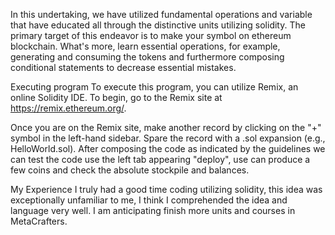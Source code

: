 In this undertaking, we have utilized fundamental operations and variable that have educated all through the distinctive units utilizing solidity. The primary target of this endeavor is to make your symbol on ethereum blockchain. What's more, learn essential operations, for example, generating and consuming the tokens and furthermore composing conditional statements to decrease essential mistakes.

Executing program
To execute this program, you can utilize Remix, an online Solidity IDE. To begin, go to the Remix site at https://remix.ethereum.org/.

Once you are on the Remix site, make another record by clicking on the "+" symbol in the left-hand sidebar. Spare the record with a .sol expansion (e.g., HelloWorld.sol). After composing the code as indicated by the guidelines we can test the code use the left tab appearing "deploy", use can produce a few coins and check the absolute stockpile and balances.

My Experience
I truly had a good time coding utilizing solidity, this idea was exceptionally unfamiliar to me, I think I comprehended the idea and language very well. I am anticipating finish more units and courses in MetaCrafters.


